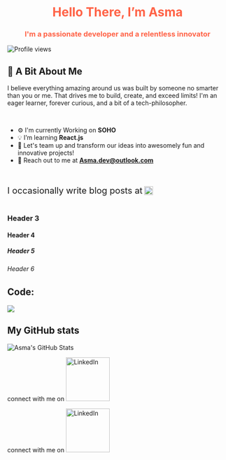 

<h1 align="center" style="color:#ff6347;">Hello There, I’m Asma</h1>
<h3 align="center" style="color:#ff6347;">I'm a passionate developer and a relentless innovator</h3>

![Profile views](https://komarev.com/ghpvc/?username=asma-mo&color=blue)

## 🌟 A Bit About Me
I believe everything amazing around us was built by someone no smarter than you or me. That drives me to build, create, and exceed limits! I'm an eager learner, forever curious, and a bit of a tech-philosopher.

<br>

- ⚙️ I'm currently Working on **SOHO**
- 💡 I’m learning **React.js**
- 🚀 Let's team up and transform our ideas into awesomely fun and innovative projects!
- 💬 Reach out to me at  **[Asma.dev@outlook.com](mailto:Asma.dev@outlook.com)** 


<br>

<p style="font-size: 20px; line-height: 20px; display: inline-block; vertical-align: middle;">
  I occasionally write blog posts at
</p>
<a href="https://medium.com/@asma.mo" style="display: inline-block; vertical-align: middle;">
  <img src="https://img.shields.io/badge/Medium-black?style=flat-square&logo=medium" height="20" alt="Medium"/>
</a>


### Header 3
#### Header 4
##### Header 5
###### Header 6

## Code:
<img src="https://wakatime.com/share/@asma_mo/5a492eee-9007-454b-be1d-8a216aef15a1.png" />


## My GitHub stats
![Asma's GitHub Stats](https://github-readme-stats.vercel.app/api?username=asma-mo)


connect with me on <a href="https://www.linkedin.com/in/asma-alhadran/">
  <img src="https://img.shields.io/badge/LinkedIn-blue?style=flat-square&logo=linkedin" width="100" alt="LinkedIn"/>
</a>

connect with me on <a href="https://www.linkedin.com/in/asma-alhadran/">
  <img src="https://img.shields.io/badge/Medium?style=flat-square&logo=medium" width="100" alt="LinkedIn"/>
</a>
